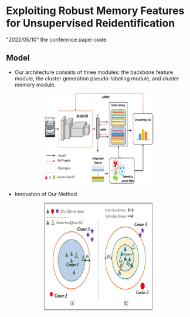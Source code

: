 # Exploiting Robust Memory Features for Unsupervised Reidentification

"2022/05/10" the conference paper code.

## Model

- Our architecture consists of three modules: the backbone feature module, the cluster generation pseudo-labeling module, and cluster memory module.

<p align="center" >
    <img src="figs/model.jpg" width="300" height="250" />
   
- Innovation of Our Method.
 
<p align="center" >
    <img src="figs/inter-intra.jpg" width="300" height="300" />

